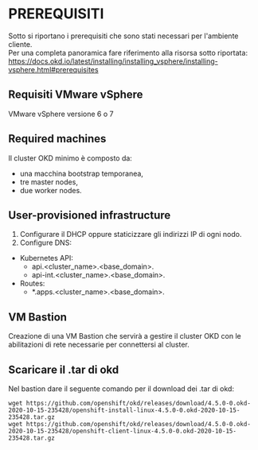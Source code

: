 # PREREQUISITI

Sotto si riportano i prerequisiti che sono stati necessari per l'ambiente cliente.  
Per una completa panoramica fare riferimento alla risorsa sotto riportata:  
https://docs.okd.io/latest/installing/installing_vsphere/installing-vsphere.html#prerequisites  

## Requisiti VMware vSphere
VMware vSphere versione 6 o 7

## Required machines
Il cluster OKD minimo è composto da:
  - una macchina bootstrap temporanea,  
  - tre master nodes,  
  - due worker nodes.  

## User-provisioned infrastructure
1. Configurare il DHCP oppure staticizzare gli indirizzi IP di ogni nodo.  
2. Configure DNS:
  - Kubernetes API:  
    - api.<cluster_name>.<base_domain>.
    - api-int.<cluster_name>.<base_domain>.
  - Routes:  
    - *.apps.<cluster_name>.<base_domain>.

## VM Bastion
Creazione di una VM Bastion che servirà a gestire il cluster OKD con le abilitazioni di rete necessarie per connettersi al cluster.

## Scaricare il .tar di okd
Nel bastion dare il seguente comando per il download dei .tar di okd:
```
wget https://github.com/openshift/okd/releases/download/4.5.0-0.okd-2020-10-15-235428/openshift-install-linux-4.5.0-0.okd-2020-10-15-235428.tar.gz
wget https://github.com/openshift/okd/releases/download/4.5.0-0.okd-2020-10-15-235428/openshift-client-linux-4.5.0-0.okd-2020-10-15-235428.tar.gz
```
